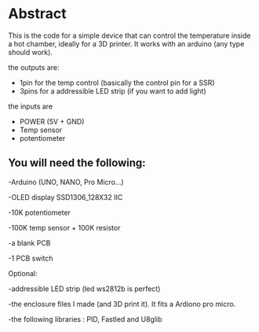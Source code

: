 # Abstract

This is the code for a simple device that can control the temperature inside a hot chamber, ideally for a 3D printer.
It works with an arduino (any type should work).

the outputs are:
- 1pin for the temp control (basically the control pin for a SSR)
- 3pins for a addressible LED strip (if you want to add light)

the inputs are
- POWER (5V + GND)
- Temp sensor
- potentiometer


## You will need the following:

-Arduino (UNO, NANO, Pro Micro...)

-OLED display SSD1306_128X32 IIC

-10K potentiometer

-100K temp sensor + 100K resistor

-a blank PCB

-1 PCB switch

Optional:

-addressible LED strip (led ws2812b is perfect)

-the enclosure files I made (and 3D print it). It fits a Ardiono pro micro.

-the following libraries : PID, Fastled and U8glib
